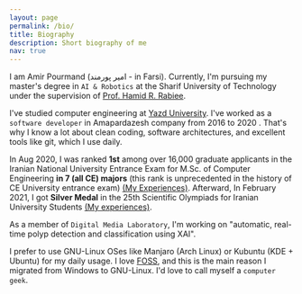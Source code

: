 ```yaml
---
layout: page
permalink: /bio/
title: Biography
description: Short biography of me
nav: true
---
```



I am Amir Pourmand (امیر پورمند - in Farsi). Currently, I'm pursuing my master's degree in `AI & Robotics` at the Sharif University of Technology under the supervision of [Prof. Hamid R. Rabiee](http://sharif.edu/~rabiee/).

I've studied computer engineering at [Yazd University](https://yazd.ac.ir/en). I've worked as a `software developer` in Amapardazesh company from 2016 to 2020 . That's why I know a lot about clean coding, software architectures, and excellent tools like git, which I use daily.

In Aug 2020, I was ranked **1st** among over 16,000 graduate applicants in the Iranian National University Entrance Exam for M.Sc. of Computer Engineering **in 7 (all CE) majors** (this rank is unprecedented in the history of CE University entrance exam) [(My Experiences)](https://vrgl.ir/9yfB2). Afterward, In February 2021, I got **Silver Medal** in the 25th Scientific Olympiads for Iranian University Students [(My experiences)](https://vrgl.ir/1Fdhk).

As a member of `Digital Media Laboratory`, I'm working on "automatic, real-time polyp detection and classification using XAI".

I prefer to use GNU-Linux OSes like Manjaro (Arch Linux)  or Kubuntu (KDE + Ubuntu) for my daily usage. I love [FOSS](https://en.wikipedia.org/wiki/Free_and_open-source_software), and this is the main reason I migrated from Windows to GNU-Linux. I'd love to call myself a `computer geek`.
